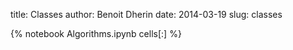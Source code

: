 title: Classes 
author: Benoit Dherin 
date: 2014-03-19
slug: classes 

{% notebook Algorithms.ipynb cells[:] %}

